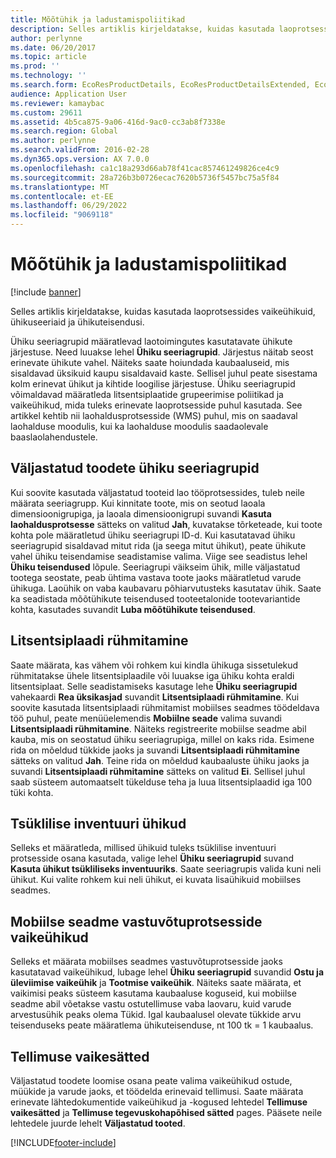 ```yaml
---
title: Mõõtühik ja ladustamispoliitikad
description: Selles artiklis kirjeldatakse, kuidas kasutada laoprotsessides vaikeühikuid, ühikuseeriaid ja ühikuteisendusi.
author: perlynne
ms.date: 06/20/2017
ms.topic: article
ms.prod: ''
ms.technology: ''
ms.search.form: EcoResProductDetails, EcoResProductDetailsExtended, EcoResStorageDimensionGroup, InventItemOrderSetup, UnitOfMeasureConversion, WHSRFMenuItem, WHSUOMSeqGroupTable
audience: Application User
ms.reviewer: kamaybac
ms.custom: 29611
ms.assetid: 4b5ca875-9a06-416d-9ac0-cc3ab8f7338e
ms.search.region: Global
ms.author: perlynne
ms.search.validFrom: 2016-02-28
ms.dyn365.ops.version: AX 7.0.0
ms.openlocfilehash: ca1c18a293d66ab78f41cac857461249826ce4c9
ms.sourcegitcommit: 28a726b3b0726ecac7620b5736f5457bc75a5f84
ms.translationtype: MT
ms.contentlocale: et-EE
ms.lasthandoff: 06/29/2022
ms.locfileid: "9069118"
---
```

# <a name="unit-of-measure-and-stocking-policies"></a>Mõõtühik ja ladustamispoliitikad

[!include [banner](../includes/banner.md)]

Selles artiklis kirjeldatakse, kuidas kasutada laoprotsessides vaikeühikuid, ühikuseeriaid ja ühikuteisendusi.

Ühiku seeriagrupid määratlevad laotoimingutes kasutatavate ühikute järjestuse. Need luuakse lehel **Ühiku seeriagrupid**. Järjestus näitab seost erinevate ühikute vahel. Näiteks saate hoiundada kaubaaluseid, mis sisaldavad üksikuid kaupu sisaldavaid kaste. Sellisel juhul peate sisestama kolm erinevat ühikut ja kihtide loogilise järjestuse. Ühiku seeriagrupid võimaldavad määratleda litsentsiplaatide grupeerimise poliitikad ja vaikeühikud, mida tuleks erinevate laoprotsesside puhul kasutada. See artikkel kehtib nii laohaldusprotsesside (WMS) puhul, mis on saadaval laohalduse moodulis, kui ka laohalduse moodulis saadaolevale baaslaolahendustele.

## <a name="unit-sequence-groups-for-released-products"></a>Väljastatud toodete ühiku seeriagrupid
Kui soovite kasutada väljastatud tooteid lao tööprotsessides, tuleb neile määrata seeriagrupp. Kui kinnitate toote, mis on seotud laoala dimensioonigrupiga, ja laoala dimensioonigrupi suvandi **Kasuta laohaldusprotsesse** sätteks on valitud **Jah**, kuvatakse tõrketeade, kui toote kohta pole määratletud ühiku seeriagrupi ID-d. Kui kasutatavad ühiku seeriagrupid sisaldavad mitut rida (ja seega mitut ühikut), peate ühikute vahel ühiku teisendamise seadistamise valima. Viige see seadistus lehel **Ühiku teisendused** lõpule. Seeriagrupi väikseim ühik, mille väljastatud tootega seostate, peab ühtima vastava toote jaoks määratletud varude ühikuga. Laoühik on vaba kaubavaru põhiarvutusteks kasutatav ühik. Saate ka seadistada mõõtühikute teisendused tooteetalonide tootevariantide kohta, kasutades suvandit **Luba mõõtühikute teisendused**.

## <a name="license-plate-grouping"></a>Litsentsiplaadi rühmitamine
Saate määrata, kas vähem või rohkem kui kindla ühikuga sissetulekud rühmitatakse ühele litsentsiplaadile või luuakse iga ühiku kohta eraldi litsentsiplaat. Selle seadistamiseks kasutage lehe **Ühiku seeriagrupid** vahekaardi **Rea üksikasjad** suvandit **Litsentsiplaadi rühmitamine**. Kui soovite kasutada litsentsiplaadi rühmitamist mobiilses seadmes töödeldava töö puhul, peate menüüelemendis **Mobiilne seade** valima suvandi **Litsentsiplaadi rühmitamine**. Näiteks registreerite mobiilse seadme abil kauba, mis on seostatud ühiku seeriagrupiga, millel on kaks rida. Esimene rida on mõeldud tükkide jaoks ja suvandi **Litsentsiplaadi rühmitamine** sätteks on valitud **Jah**. Teine rida on mõeldud kaubaaluste ühiku jaoks ja suvandi **Litsentsiplaadi rühmitamine** sätteks on valitud **Ei**. Sellisel juhul saab süsteem automaatselt tükelduse teha ja luua litsentsiplaadid iga 100 tüki kohta.

## <a name="units-for-cycle-counting"></a>Tsüklilise inventuuri ühikud
Selleks et määratleda, millised ühikuid tuleks tsüklilise inventuuri protsesside osana kasutada, valige lehel **Ühiku seeriagrupid** suvand **Kasuta ühikut tsükliliseks inventuuriks**. Saate seeriagrupis valida kuni neli ühikut. Kui valite rohkem kui neli ühikut, ei kuvata lisaühikuid mobiilses seadmes.

## <a name="default-units-for-mobile-device-receiving-processes"></a>Mobiilse seadme vastuvõtuprotsesside vaikeühikud
Selleks et määrata mobiilses seadmes vastuvõtuprotsesside jaoks kasutatavad vaikeühikud, lubage lehel **Ühiku seeriagrupid** suvandid **Ostu ja üleviimise vaikeühik** ja **Tootmise vaikeühik**. Näiteks saate määrata, et vaikimisi peaks süsteem kasutama kaubaaluse koguseid, kui mobiilse seadme abil võetakse vastu ostutellimuse vaba laovaru, kuid varude arvestusühik peaks olema Tükid. Igal kaubaalusel olevate tükkide arvu teisenduseks peate määratlema ühikuteisenduse, nt 100 tk = 1 kaubaalus.

## <a name="default-order-settings"></a>Tellimuse vaikesätted
Väljastatud toodete loomise osana peate valima vaikeühikud ostude, müükide ja varude jaoks, et töödelda erinevaid tellimusi. Saate määrata erinevate lähtedokumentide vaikeühikud ja -kogused lehtedel **Tellimuse vaikesätted** ja **Tellimuse tegevuskohapõhised sätted** pages. Pääsete neile lehtedele juurde lehelt **Väljastatud tooted**.





[!INCLUDE[footer-include](../../includes/footer-banner.md)]
